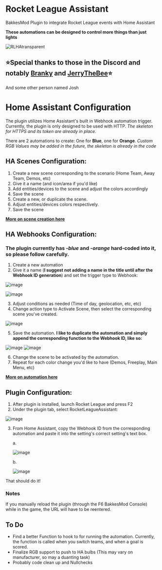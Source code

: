 # Rocket League Assistant
BakkesMod Plugin to integrate Rocket League events with Home Assistant

**These automations can be designed to control more things than just lights**

![RLHAtransparent](https://user-images.githubusercontent.com/23534272/175837042-8db1aea4-214a-4e69-92ab-2c4c705ffeda.png)

## ⭐Special thanks to those in the Discord and notably [Branky](https://github.com/ItsBranK) and [JerryTheBee](https://github.com/ubelhj)⭐
And some other person named Josh

# Home Assistant Configuration
The plugin utilizes Home Assistant's built in Webhook automation trigger. Currently, the plugin is only designed to be used with HTTP. _The skeleton for HTTPS and its token are already in place._

There are 2 automations to create: One for **Blue**, one for **Orange**. _Custom RGB Values may be added in the future, the skeleton is already in the code_

## HA Scenes Configuration:

1. Create a new scene corresponding to the scenario (Home Team, Away Team, Demos, etc)
2. Give it a name (and icon/area if you'd like)
3. Add entities/devices to the scene and adjust the colors accordingly
4. Save the scene
5. Create a new, or duplicate the scene.
6. Adjust entities/devices colors respectively.
7. Save the scene

[**More on scene creation here**](https://www.home-assistant.io/integrations/scene/)

## HA Webhooks Configuration:

### The plugin currently has _-blue_ and _-orange_ hard-coded into it, so please follow carefully.

1. Create a new automation
2. Give it a name (**I suggest not adding a name in the title until after the Webhook ID generation**) and set the trigger type to Webhook:

![image](https://user-images.githubusercontent.com/23534272/175829533-10634472-95e6-48e1-956b-5103fc7ed7c4.png)

![image](https://user-images.githubusercontent.com/23534272/175829554-36b192cc-59dd-4035-bc3d-d439162c5e32.png)

3. Adjust conditions as needed (Time of day, geolocation, etc, etc)
4. Change action type to Activate Scene, then select the corresponding scene you've created.

![image](https://user-images.githubusercontent.com/23534272/175829140-a1e1adfe-5acd-4d0f-b1c1-ce12d9406492.png)

5. Save the automation.
**I like to duplicate the automation and simply append the corresponding function to the Webhook ID, like so:**

![image](https://user-images.githubusercontent.com/23534272/176255055-91793bad-895b-497c-8c97-74185d8a37e3.png)
![image](https://user-images.githubusercontent.com/23534272/176255115-40801a9a-8ea0-462e-b06d-b9754704ba31.png)

6. Change the scene to be activated by the automation.
7. Repeat for each color change you'd like to have (Demos, Freeplay, Main Menu, etc)

[**More on automation here**](https://www.home-assistant.io/docs/automation/)

## Plugin Configuration:

1. After plugin is installed, launch Rocket League and press F2
2. Under the plugin tab, select RocketLeagueAssistant:

![image](https://user-images.githubusercontent.com/23534272/176254969-cc357749-22e5-4fa2-849a-419f3f824d40.png)

3. From Home Assistant, copy the Webhook ID from the corresponding automation and paste it into the setting's correct setting's text box.
    
    a.
  
    ![image](https://user-images.githubusercontent.com/23534272/175829789-2e6e5c68-185e-4730-bab4-52f24f494593.png)
    
    b.

    ![image](https://user-images.githubusercontent.com/23534272/176254104-5f802d3a-0b11-49a7-9853-7d25d9109186.png)

That should do it!

### Notes

If you manually reload the plugin (through the F6 BakkesMod Console) while in the game, the URL will have to be reentered.

## To Do

* Find a better Function to hook to for running the automation. Currently, the function is called when you switch teams, and when a goal is scored.
* Finalize RGB support to push to HA bulbs (This may vary on manufacturer, so may a duanting task)
* Probably code clean up and Nullchecks
